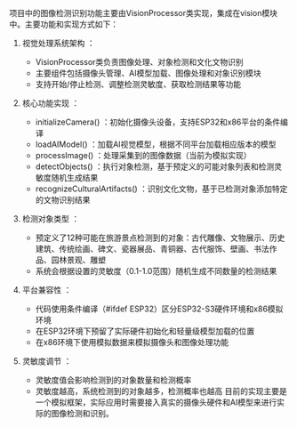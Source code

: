 项目中的图像检测识别功能主要由VisionProcessor类实现，集成在vision模块中。主要功能和实现方式如下：

1. 视觉处理系统架构 ：
   
   - VisionProcessor类负责图像处理、对象检测和文化文物识别
   - 主要组件包括摄像头管理、AI模型加载、图像处理和对象识别模块
   - 支持开始/停止检测、调整检测灵敏度、获取检测结果等功能
2. 核心功能实现 ：
   
   - initializeCamera() ：初始化摄像头设备，支持ESP32和x86平台的条件编译
   - loadAIModel() ：加载AI视觉模型，根据不同平台加载相应版本的模型
   - processImage() ：处理采集到的图像数据（当前为模拟实现）
   - detectObjects() ：执行对象检测，基于预定义的可能对象列表和检测灵敏度随机生成结果
   - recognizeCulturalArtifacts() ：识别文化文物，基于已检测对象添加特定的文物识别结果
3. 检测对象类型 ：
   
   - 预定义了12种可能在旅游景点检测到的对象：古代雕像、文物展示、历史建筑、传统绘画、碑文、瓷器展品、青铜器、古代服饰、壁画、书法作品、园林景观、雕塑
   - 系统会根据设置的灵敏度（0.1-1.0范围）随机生成不同数量的检测结果
4. 平台兼容性 ：
   
   - 代码使用条件编译（#ifdef ESP32）区分ESP32-S3硬件环境和x86模拟环境
   - 在ESP32环境下预留了实际硬件初始化和轻量级模型加载的位置
   - 在x86环境下使用模拟数据来模拟摄像头和图像处理功能
5. 灵敏度调节 ：
   
   - 灵敏度值会影响检测到的对象数量和检测概率
   - 灵敏度越高，系统检测到的对象越多，检测概率也越高
目前的实现主要是一个模拟框架，实际应用时需要接入真实的摄像头硬件和AI模型来进行实际的图像检测和识别。